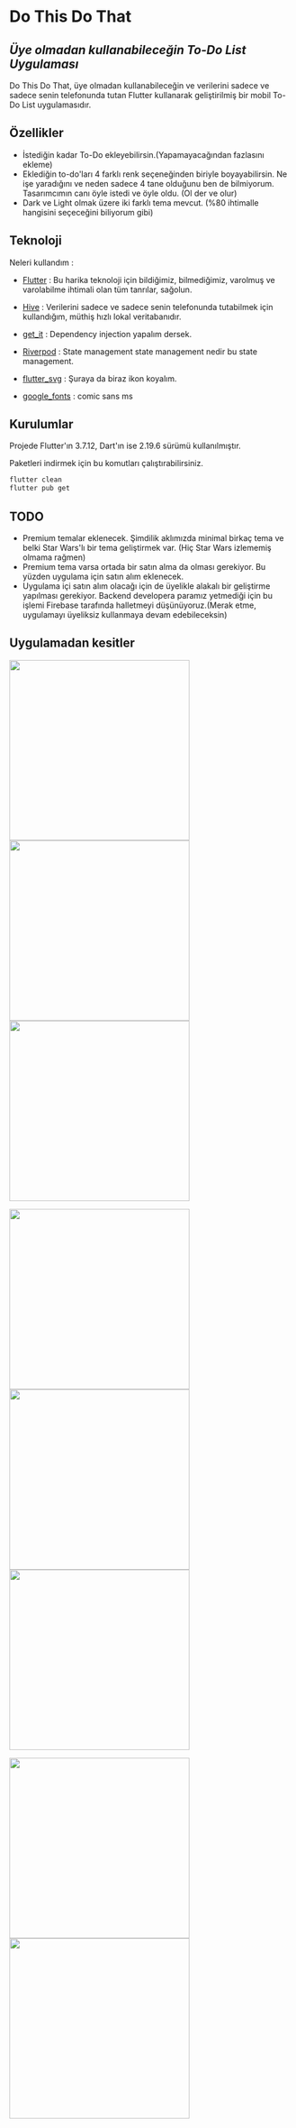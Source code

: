 # Do This Do That
## _Üye olmadan kullanabileceğin To-Do List Uygulaması_


Do This Do That, üye olmadan kullanabileceğin ve verilerini sadece ve sadece
senin telefonunda tutan Flutter kullanarak geliştirilmiş bir mobil To-Do List uygulamasıdır.

## Özellikler

- İstediğin kadar To-Do ekleyebilirsin.(Yapamayacağından fazlasını ekleme) 
- Eklediğin to-do'ları 4 farklı renk seçeneğinden biriyle boyayabilirsin. Ne işe yaradığını ve neden sadece 4 tane olduğunu ben de bilmiyorum. Tasarımcımın canı öyle istedi ve öyle oldu. (Ol der ve olur)
- Dark ve Light olmak üzere iki farklı tema mevcut. (%80 ihtimalle hangisini seçeceğini biliyorum gibi) 


## Teknoloji 

Neleri kullandım :

- [Flutter] : Bu harika teknoloji için bildiğimiz, bilmediğimiz, varolmuş ve varolabilme ihtimali olan tüm tanrılar, sağolun.
- [Hive] : Verilerini sadece ve sadece senin telefonunda tutabilmek için kullandığım, müthiş hızlı lokal veritabanıdır. 
- [get_it] : Dependency injection yapalım dersek. 
- [Riverpod] : State management state management nedir bu state management.
- [flutter_svg] : Şuraya da biraz ikon koyalım.
- [google_fonts] : comic sans ms


   [Flutter]: <https://flutter.dev>
   [Hive]: <https://docs.hivedb.dev/#/>
   [get_it]: <https://pub.dev/packages/get_it>
   [Riverpod]: <https://riverpod.dev>
   [flutter_svg]: <https://pub.dev/packages/flutter_svg>
   [google_fonts]: <https://pub.dev/packages/google_fonts>
  

## Kurulumlar

Projede Flutter'ın 3.7.12, Dart'ın ise 2.19.6 sürümü kullanılmıştır. 

Paketleri indirmek için bu komutları çalıştırabilirsiniz.

```sh
flutter clean
flutter pub get
```


## TODO 
 - Premium temalar eklenecek. Şimdilik aklımızda minimal birkaç tema ve belki Star Wars'lı bir tema geliştirmek var. (Hiç Star Wars izlememiş olmama rağmen)
 - Premium tema varsa ortada bir satın alma da olması gerekiyor. Bu yüzden uygulama için satın alım eklenecek.
 - Uygulama içi satın alım olacağı için de üyelikle alakalı bir geliştirme yapılması gerekiyor. Backend developera paramız yetmediği için bu işlemi Firebase tarafında halletmeyi düşünüyoruz.(Merak etme, uygulamayı üyeliksiz kullanmaya devam edebileceksin)

## Uygulamadan kesitler 

<p float="left">
   <img src="https://user-images.githubusercontent.com/30154300/234570208-41a68be4-0404-4cfc-81c8-016f1559fb58.png" width=320>

   <img src="https://user-images.githubusercontent.com/30154300/234570213-646f9324-a0f0-450d-9e5a-5cb5e73d5187.png" width=320>

   <img src="https://user-images.githubusercontent.com/30154300/234570215-3dd1812b-3cca-4464-aea8-8229af036e10.png" width=320>  
</p>

<p float="left">
   <img src="https://user-images.githubusercontent.com/30154300/234570218-2d17f797-630e-4537-b42d-337dc40a90c1.png" width=320>

   <img src="https://user-images.githubusercontent.com/30154300/234570220-f3d819cf-ab01-43f3-9a5b-a12caeb54cff.png" width=320>

   <img src="https://user-images.githubusercontent.com/30154300/234570222-8e79aedb-ea45-4c25-be50-129270707a74.png" width=320>
</p>

<p float="left">
   <img src="https://user-images.githubusercontent.com/30154300/234570224-39b6bec0-782e-4d11-a61f-a62d32d2f36c.png" width=320>

   <img src="https://user-images.githubusercontent.com/30154300/234570226-634eb186-a5ad-43ef-92b8-6ca94c8422a3.png" width=320>
</p>


